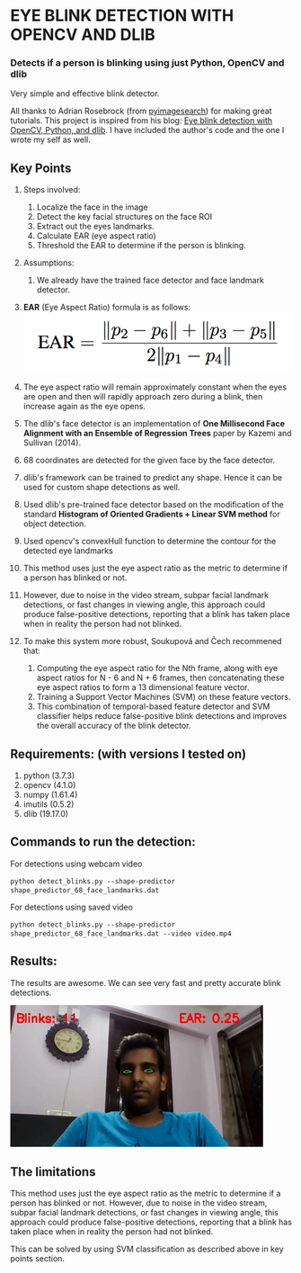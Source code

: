 # EYE BLINK DETECTION WITH OPENCV AND DLIB
### Detects if a person is blinking using just Python, OpenCV and dlib

Very simple and effective blink detector.

All thanks to Adrian Rosebrock (from [pyimagesearch](https://www.pyimagesearch.com/)) for making
great tutorials. This project is inspired from his blog: [Eye blink detection with OpenCV, Python, and dlib](https://www.pyimagesearch.com/2017/04/24/eye-blink-detection-opencv-python-dlib/).
I have included the author's code and the one I wrote my self as well.

## **Key Points**
1. Steps involved:
    1. Localize the face in the image
    2. Detect the key facial structures on the face ROI
    3. Extract out the eyes landmarks.
    4. Calculate EAR (eye aspect ratio)
    5. Threshold the EAR to determine if the person is blinking.
2. Assumptions:
    1. We already have the trained face detector and face landmark detector.
3. **EAR** (Eye Aspect Ratio) formula is as follows:
![EAR FORMULA](media/blink_detection_equation.png)

4. The eye aspect ratio will remain approximately constant when the eyes are open
and then will rapidly approach zero during a blink, then increase again as the eye opens. 
5. The dlib's face detector is an implementation of **One Millisecond Face Alignment with an Ensemble of Regression Trees** paper by Kazemi and Sullivan (2014).
6. 68 coordinates are detected for the given face by the face detector.
7. dlib's framework can be trained to predict any shape. Hence it can be used for custom shape detections as well.
8. Used dlib's pre-trained face detector based on the modification of the standard **Histogram of Oriented Gradients + Linear SVM method** for object detection.
9. Used opencv's convexHull function to determine the contour for the detected eye landmarks
10. This method uses just the eye aspect ratio as the metric to determine if a person has blinked or not.
11. However, due to noise in the video stream, subpar facial landmark detections, or fast changes in viewing angle,
this approach could produce false-positive detections, reporting that a blink has taken place when in reality the person had not blinked.
12. To make this system more robust, Soukupová and Čech recommened that:
    1. Computing the eye aspect ratio for the Nth frame, along with eye aspect ratios for N - 6 and N + 6 frames,
    then concatenating these eye aspect ratios to form a 13 dimensional feature vector.
    2. Training a Support Vector Machines (SVM) on these feature vectors.
    3. This combination of temporal-based feature detector and SVM classifier helps
    reduce false-positive blink detections and improves the overall accuracy of the blink
    detector.

 ## **Requirements: (with versions I tested on)**
 1. python          (3.7.3)
 2. opencv          (4.1.0)
 3. numpy           (1.61.4)
 4. imutils         (0.5.2)
 5. dlib            (19.17.0)

 ## **Commands to run the detection:**
For detections using webcam video
 ```
python detect_blinks.py --shape-predictor shape_predictor_68_face_landmarks.dat
```

For detections using saved video
 ```
python detect_blinks.py --shape-predictor shape_predictor_68_face_landmarks.dat --video video.mp4
```

## **Results:**
The results are awesome. We can see very fast and pretty accurate blink detections.

![Example output](media/output.gif)



## **The limitations**

This method uses just the eye aspect ratio as the metric to determine if a person has blinked or not. 
However, due to noise in the video stream, subpar facial landmark detections, or fast changes in viewing angle,
this approach could produce false-positive detections, reporting that a blink has taken place when in reality the person had not blinked.

This can be solved by using SVM classification as described above in key points section.
